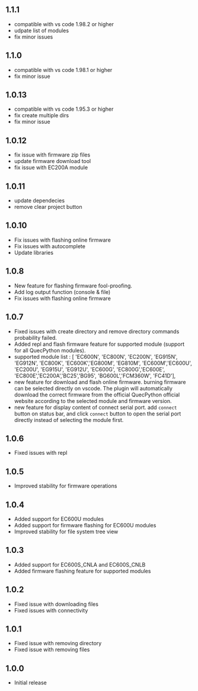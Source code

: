 ## 1.1.1
- compatible with vs code 1.98.2 or higher
- udpate list of modules
- fix minor issues
## 1.1.0
- compatible with vs code 1.98.1 or higher
- fix minor issue
## 1.0.13
- compatible with vs code 1.95.3 or higher
- fix create multiple dirs
- fix minor issue
## 1.0.12
- fix issue with firmware zip files
- update firmware download tool
- fix issue with EC200A module
## 1.0.11
- update dependecies
- remove clear project button
## 1.0.10
- Fix issues with flashing online firmware
- Fix issues with autocomplete
- Update libraries
## 1.0.8
- New feature for flashing firmware fool-proofing.
- Add log output function (console & file)
- Fix issues with flashing online firmware
## 1.0.7
- Fixed issues with create directory and remove directory commands probability failed.
- Added repl and flash firmware feature for supported module (support for all QuecPython modules).
- supported module list : [	'EC600N', 'EC800N', 'EC200N', 'EG915N', 'EG912N', 'EC800K', 'EC600K','EG800M', 'EG810M', 'EC600M','EC600U',  'EC200U',  'EG915U', 'EG912U', 'EC600G', 'EC800G','EC600E', 'EC800E','EC200A','BC25','BG95', 'BG600L','FCM360W', 'FC41D'],
- new feature for download and flash online firmware. burning firmware can be selected directly on vscode. The plugin will automatically download the correct firmware from the official QuecPython official website according to the selected module and firmware version.
- new feature for display content of connect serial port. add `connect` button on status bar, and click `connect` button to open the serial port directly instead of selecting the module first.
## 1.0.6
- Fixed issues with repl
## 1.0.5
- Improved stability for firmware operations
## 1.0.4
- Added support for EC600U modules
- Added support for firmware flashing for EC600U modules
- Improved stability for file system tree view
## 1.0.3
- Added support for EC600S_CNLA and EC600S_CNLB
- Added firmware flashing feature for supported modules
## 1.0.2
- Fixed issue with downloading files
- Fixed issues with connectivity
## 1.0.1
- Fixed issue with removing directory
- Fixed issue with removing files
## 1.0.0
- Initial release
